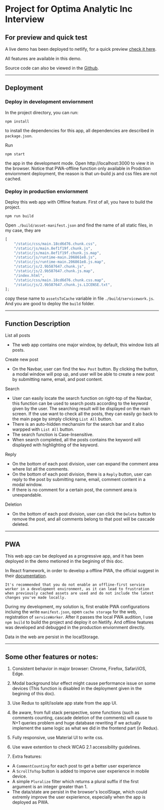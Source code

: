 # Project for Optima Analytic Inc Interview

## For preview and quick test

A live demo has been deployed to netlify, for a quick preview [check it here](https://chongshun-optima-analytic-interview-demo.netlify.app/).

All features are available in this demo.

Source code can also be viewed in the [Github](https://github.com/hobyfrezk/optima-react).

---

## Deployment

### Deploy in development enviornment

In the project directory, you can run:

```
npm install
```

to install the dependencies for this app, all dependencies are described in `package.json`.

Run

```
npm start
```

the app in the development mode.
Open http://localhost:3000 to view it in the browser. Notice that PWA-offline function only available in Prodction enviornment deployment, the reason is that un-build js and css files are not cached.

### Deploy in production enviornment

Deploy this web app with Offline feature. First of all, you have to build the project.

```
npm run build
```

Open `./build/asset-manifest.json` and find the name of all static files, in my case, they are

```js
[
	"/static/css/main.18cd6d76.chunk.css",
	"/static/js/main.8ef1f19f.chunk.js",
	"/static/js/main.8ef1f19f.chunk.js.map",
	"/static/js/runtime-main.206861e8.js",
	"/static/js/runtime-main.206861e8.js.map",
	"/static/js/2.9b587647.chunk.js",
	"/static/js/2.9b587647.chunk.js.map",
	"/index.html",
	"/static/css/main.18cd6d76.chunk.css.map",
	"/static/js/2.9b587647.chunk.js.LICENSE.txt",
];
```

copy these name to `assetsToCache` variable in file `./build/servicework.js`. And you are good to deploy the `build` folder.

---

## Function Description

List all posts

- The web app contains one major window, by default, this window lists all posts.

Create new post

- On the Navbar, user can find the `New Post` button. By clicking the button, a modal window will pop up, and user will be able to create a new post by submitting name, email, and post content.

Search

- User can easily locate the search function on right-top of the Navbar, this function can be used to search posts according to the keyword given by the user. The searching result will be displayed on the main screen. If the use want to check all the posts, they can easily go back to the main page by simply clicking `List All` button.
- There is an auto-hidden mechansim for the search bar and it also warpped with `List All` button.
- The search function is Case-Insensitive.
- When search completed, all the posts contains the keyword will displayed with highlighting of the keyword.

Reply

- On the bottom of each post division, user can expand the comment area where list all the comments.
- On the bottom of each post division, there is a `Reply` button, user can reply to the post by submitting name, email, comment content in a modal window.
- If there is no comment for a certain post, the comment area is unexpandable.

Deletion

- On the bottom of each post division, user can click the `Delete` button to remove the post, and all comments belong to that post will be cascade deleted.

---

## PWA

This web app can be deployed as a progressive app, and it has been deployed in the demo metioned in the begining of this doc.

In React framework, in order to develop a offline PWA, the official suggest in their [documentation](https://create-react-app.dev/docs/making-a-progressive-web-app/#:~:text=It%27s%20recommended%20that%20you%20do%20not%20enable%20an%20offline-first%20service%20worker%20in%20a%20development%20environment%2C%20as%20it%20can%20lead%20to%20frustration%20when%20previously%20cached%20assets%20are%20used%20and%20do%20not%20include%20the%20latest%20changes%20you%27ve%20made%20locally.).

```
It's recommended that you do not enable an offline-first service worker in a development environment, as it can lead to frustration when previously cached assets are used and do not include the latest changes you've made locally.
```

During my development, my solution is, first enable PWA configurations incluing the write `manifest.json`, open `cache storage` for the web, registration of `serviceWorker`. After it passes the local PWA audition, I use `npm build` to build the project and deploy it on Netlify. And offline features was developed and debugged in the production enviornment directly.

Data in the web are persist in the localStorage.

---

## Some other features or notes:

1. Consistent behavior in major browser: Chrome, Firefox, Safari/iOS, Edge.

2. Modal background blur effect might cause performance issue on some devices (This function is disabled in the deployment given in the begining of this doc).

3. Use Redux to split/isolate app state from the app UI.

4. Be aware, from full stack perspective, some functions (such as comments counting, cascade deletion of the comments) will cause to N+1 queries problem and huge database rewriting if we actually implement the same logic as what we did in the frontend part (in Redux).

5. Fully responsive, use Material UI to write css.

6. Use wave extention to check WCAG 2.1 accessibility guidelines.

7. Extra features:
  - A `CommentCounting` for each post to get a better user experience
  - A `ScrollToTop` button is added to imporve user experience in mobile device.
  - A simple `Pluralize` filter which returns a plural suffix if the first argument is an integer greater than 1.
  - The data/state are persist in the browser's locolStage, which could extremly improve the user expierience, especially when the app is deployed as PWA.

